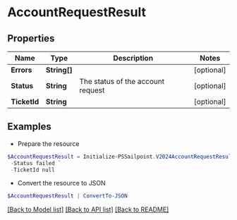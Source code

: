 # AccountRequestResult
## Properties

Name | Type | Description | Notes
------------ | ------------- | ------------- | -------------
**Errors** | **String[]** |  | [optional] 
**Status** | **String** | The status of the account request | [optional] 
**TicketId** | **String** |  | [optional] 

## Examples

- Prepare the resource
```powershell
$AccountRequestResult = Initialize-PSSailpoint.V2024AccountRequestResult  -Errors null `
 -Status failed `
 -TicketId null
```

- Convert the resource to JSON
```powershell
$AccountRequestResult | ConvertTo-JSON
```

[[Back to Model list]](../README.md#documentation-for-models) [[Back to API list]](../README.md#documentation-for-api-endpoints) [[Back to README]](../README.md)

